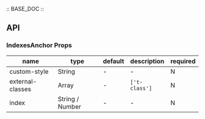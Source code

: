 :: BASE_DOC ::

## API
### IndexesAnchor Props

name | type | default | description | required
-- | -- | -- | -- | --
custom-style | String | - | \- | N
external-classes | Array | - | `['t-class']` | N
index | String / Number | - | \- | N

